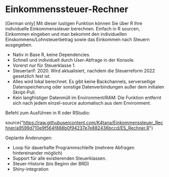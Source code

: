 # Einkommenssteuer-Rechner
[German only] Mit dieser lustigen Funktion können Sie über R Ihre individuelle Einkommenssteuer berechnen. Einfach in R sourcen, Einkommen eingeben und man bekommt den individuellen Einskommens/Lohnsteuerbetrag sowie das Einkommen nach Steuern ausgegeben.

- Nativ in Base R, keine Dependencies.
- Schnell und individuell durch User-Abfrage in der Konsole.
- Vorerst nur für Steuerklasse 1.
- Steuertarif: 2020. Wird aktualisiert, nachdem die Steuerreform 2022 gesetzlich fest ist.
- Alles wird lokal berechnet. Es gibt keine Backchannels, serverseitige Datenspeicherung oder sonstige Datenverbindungen außer dem initialen Skript-Pull.
- Kein langfristiger Datenmüll im Environment/RAM: Die Funktion entfernt sich nach jedem einzel-source automatisch aus dem Environment. 

Befehl zum Ausführen in R oder RStudio:

source("https://raw.githubusercontent.com/K4tana/Einkommenssteuer_Rechner/a9599d710e9f564f888b0f94237e7e882436bccd/ES_Rechner.R") 

Geplante Änderungen: 
- Loop für dauerhafte Programmschleife (mehrere Abfragen hintereinander möglich)
- Support für alle existierenden Steuerklassen.
- Steuer-Historie (bis Beginn der BRD)
- Shiny-integration
